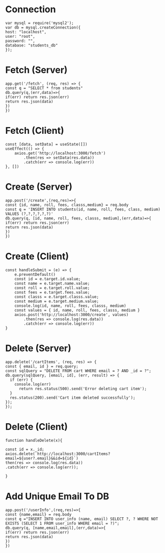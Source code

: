# Connection

    var mysql = require('mysql2');
    var db = mysql.createConnection({
    host: "localhost",
    user: "root",
    password: "",
    database: "students_db"
    });

# Fetch (Server)
    app.get('/fetch', (req, res) => {
    const q = "SELECT * from students"
    db.query(q,(err,data)=>{
    if(err) return res.json(err)
    return res.json(data) 
    })
    })
# Fetch (Client)
    const [data, setData] = useState([])
    useEffect(() => {
        axios.get('http://localhost:3000/fetch')
            .then(res => setData(res.data))
            .catch(err => console.log(err))
    }, [])

# Create (Server)
    app.post('/create',(req,res)=>{
    const {id, name, roll, fees, classs,medium} = req.body
    const q = 'INSERT INTO students(id, name, roll, fees, class, medium) VALUES (?,?,?,?,?,?)'
    db.query(q, [id, name, roll, fees, classs, medium],(err,data)=>{
    if(err) return res.json(err)
    return res.json(data) 
    })
    })

#  Create (Client)
    const handleSubmit = (e) => {
        e.preventDefault()
        const id = e.target.id.value;
        const name = e.target.name.value;
        const roll = e.target.roll.value;
        const fees = e.target.fees.value;
        const classs = e.target.classs.value;
        const medium = e.target.medium.value;
        console.log(id, name, roll, fees, classs, medium)
        const values = { id, name, roll, fees, classs, medium }
        axios.post('http://localhost:3000/create', values)
            .then(res => console.log(res.data))
            .catch(err => console.log(err))
    }
# Delete (Server)
    app.delete('/cartItems', (req, res) => {
    const { email, id } = req.query; 
    const sqlQuery = "DELETE FROM cart WHERE email = ? AND _id = ?";
    db.query(sqlQuery, [email, id], (err, result) => {
      if (err) {
        console.log(err)
          return res.status(500).send('Error deleting cart item');
      }
      res.status(200).send('Cart item deleted successfully');
    });
    });

# Delete (Client)
    function handleDelete(x){
    
    const id = x._id;       
    axios.delete(`http://localhost:3000/cartItems?email=${user?.email}&&id=${id}`) 
    then(res => console.log(res.data))
    .catch(err => console.log(err));         
        
    }





# Add Unique Email To DB
    app.post('/userInfo',(req,res)=>{
    const {name,email} = req.body
    const q ="INSERT INTO user_info (name, email) SELECT ?, ? WHERE NOT EXISTS (SELECT 1 FROM user_info WHERE email = ?)";
    db.query(q, [name,email,email],(err,data)=>{
    if(err) return res.json(err)
    return res.json(data) 
    })
    })
